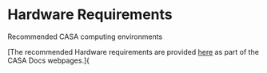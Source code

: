 

# Hardware Requirements 

Recommended CASA computing environments

[The recommended Hardware requirements are provided [here](https://casa.nrao.edu/../casa_hardware-requirements.shtml) as part of the CASA Docs webpages.]{

 

